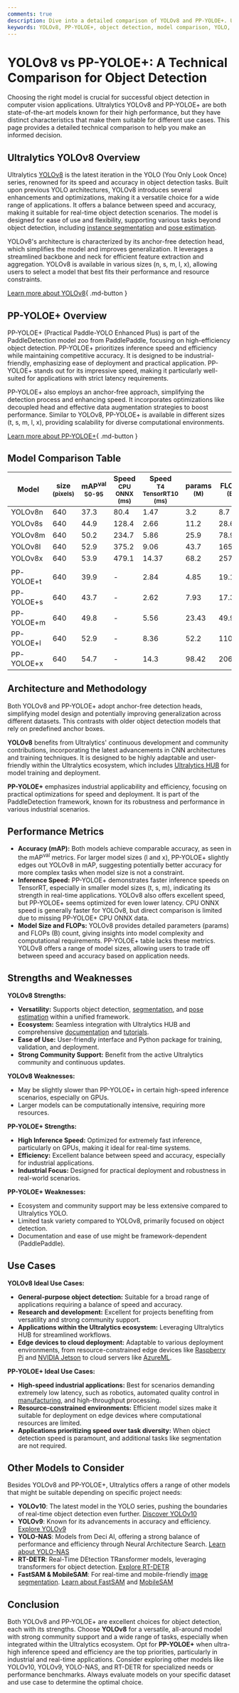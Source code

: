```yaml
---
comments: true
description: Dive into a detailed comparison of YOLOv8 and PP-YOLOE+. Understand their strengths, speeds, and accuracy to choose the ideal model for object detection.
keywords: YOLOv8, PP-YOLOE+, object detection, model comparison, YOLO, Ultralytics, PaddleDetection, real-time inference, machine learning, computer vision
---
```


# YOLOv8 vs PP-YOLOE+: A Technical Comparison for Object Detection

Choosing the right model is crucial for successful object detection in computer vision applications. Ultralytics YOLOv8 and PP-YOLOE+ are both state-of-the-art models known for their high performance, but they have distinct characteristics that make them suitable for different use cases. This page provides a detailed technical comparison to help you make an informed decision.

<script async src="https://cdn.jsdelivr.net/npm/chart.js@3.9.1/dist/chart.min.js"></script>
<script defer src="../../javascript/benchmark.js"></script>

<canvas id="modelComparisonChart" width="1024" height="400" active-models='["YOLOv8", "PP-YOLOE+"]'></canvas>

## Ultralytics YOLOv8 Overview

Ultralytics [YOLOv8](https://docs.ultralytics.com/models/yolov8/) is the latest iteration in the YOLO (You Only Look Once) series, renowned for its speed and accuracy in object detection tasks. Built upon previous YOLO architectures, YOLOv8 introduces several enhancements and optimizations, making it a versatile choice for a wide range of applications. It offers a balance between speed and accuracy, making it suitable for real-time object detection scenarios. The model is designed for ease of use and flexibility, supporting various tasks beyond object detection, including [instance segmentation](https://www.ultralytics.com/glossary/instance-segmentation) and [pose estimation](https://docs.ultralytics.com/tasks/pose/).

YOLOv8's architecture is characterized by its anchor-free detection head, which simplifies the model and improves generalization. It leverages a streamlined backbone and neck for efficient feature extraction and aggregation. YOLOv8 is available in various sizes (n, s, m, l, x), allowing users to select a model that best fits their performance and resource constraints.

[Learn more about YOLOv8](https://docs.ultralytics.com/models/yolov8/){ .md-button }

## PP-YOLOE+ Overview

PP-YOLOE+ (Practical Paddle-YOLO Enhanced Plus) is part of the PaddleDetection model zoo from PaddlePaddle, focusing on high-efficiency object detection. PP-YOLOE+ prioritizes inference speed and efficiency while maintaining competitive accuracy. It is designed to be industrial-friendly, emphasizing ease of deployment and practical application. PP-YOLOE+ stands out for its impressive speed, making it particularly well-suited for applications with strict latency requirements.

PP-YOLOE+ also employs an anchor-free approach, simplifying the detection process and enhancing speed. It incorporates optimizations like decoupled head and effective data augmentation strategies to boost performance. Similar to YOLOv8, PP-YOLOE+ is available in different sizes (t, s, m, l, x), providing scalability for diverse computational environments.

[Learn more about PP-YOLOE+](https://docs.ultralytics.com/tasks/detect/){ .md-button }

## Model Comparison Table

| Model      | size<br><sup>(pixels) | mAP<sup>val<br>50-95 | Speed<br><sup>CPU ONNX<br>(ms) | Speed<br><sup>T4 TensorRT10<br>(ms) | params<br><sup>(M) | FLOPs<br><sup>(B) |
| ---------- | --------------------- | -------------------- | ------------------------------ | ----------------------------------- | ------------------ | ----------------- |
| YOLOv8n    | 640                   | 37.3                 | 80.4                           | 1.47                                | 3.2                | 8.7               |
| YOLOv8s    | 640                   | 44.9                 | 128.4                          | 2.66                                | 11.2               | 28.6              |
| YOLOv8m    | 640                   | 50.2                 | 234.7                          | 5.86                                | 25.9               | 78.9              |
| YOLOv8l    | 640                   | 52.9                 | 375.2                          | 9.06                                | 43.7               | 165.2             |
| YOLOv8x    | 640                   | 53.9                 | 479.1                          | 14.37                               | 68.2               | 257.8             |
|            |                       |                      |                                |                                     |                    |                   |
| PP-YOLOE+t | 640                   | 39.9                 | -                              | 2.84                                | 4.85               | 19.15             |
| PP-YOLOE+s | 640                   | 43.7                 | -                              | 2.62                                | 7.93               | 17.36             |
| PP-YOLOE+m | 640                   | 49.8                 | -                              | 5.56                                | 23.43              | 49.91             |
| PP-YOLOE+l | 640                   | 52.9                 | -                              | 8.36                                | 52.2               | 110.07            |
| PP-YOLOE+x | 640                   | 54.7                 | -                              | 14.3                                | 98.42              | 206.59            |

## Architecture and Methodology

Both YOLOv8 and PP-YOLOE+ adopt anchor-free detection heads, simplifying model design and potentially improving generalization across different datasets. This contrasts with older object detection models that rely on predefined anchor boxes.

**YOLOv8** benefits from Ultralytics' continuous development and community contributions, incorporating the latest advancements in CNN architectures and training techniques. It is designed to be highly adaptable and user-friendly within the Ultralytics ecosystem, which includes [Ultralytics HUB](https://www.ultralytics.com/hub) for model training and deployment.

**PP-YOLOE+** emphasizes industrial applicability and efficiency, focusing on practical optimizations for speed and deployment. It is part of the PaddleDetection framework, known for its robustness and performance in various industrial scenarios.

## Performance Metrics

- **Accuracy (mAP):** Both models achieve comparable accuracy, as seen in the mAP<sup>val</sup> metrics. For larger model sizes (l and x), PP-YOLOE+ slightly edges out YOLOv8 in mAP, suggesting potentially better accuracy for more complex tasks when model size is not a constraint.
- **Inference Speed:** PP-YOLOE+ demonstrates faster inference speeds on TensorRT, especially in smaller model sizes (t, s, m), indicating its strength in real-time applications. YOLOv8 also offers excellent speed, but PP-YOLOE+ seems optimized for even lower latency. CPU ONNX speed is generally faster for YOLOv8, but direct comparison is limited due to missing PP-YOLOE+ CPU ONNX data.
- **Model Size and FLOPs:** YOLOv8 provides detailed parameters (params) and FLOPs (B) count, giving insights into model complexity and computational requirements. PP-YOLOE+ table lacks these metrics. YOLOv8 offers a range of model sizes, allowing users to trade off between speed and accuracy based on application needs.

## Strengths and Weaknesses

**YOLOv8 Strengths:**

- **Versatility:** Supports object detection, [segmentation](https://docs.ultralytics.com/tasks/segment/), and [pose estimation](https://docs.ultralytics.com/tasks/pose/) within a unified framework.
- **Ecosystem:** Seamless integration with Ultralytics HUB and comprehensive [documentation](https://docs.ultralytics.com/guides/) and [tutorials](https://docs.ultralytics.com/guides/).
- **Ease of Use:** User-friendly interface and Python package for training, validation, and deployment.
- **Strong Community Support:** Benefit from the active Ultralytics community and continuous updates.

**YOLOv8 Weaknesses:**

- May be slightly slower than PP-YOLOE+ in certain high-speed inference scenarios, especially on GPUs.
- Larger models can be computationally intensive, requiring more resources.

**PP-YOLOE+ Strengths:**

- **High Inference Speed:** Optimized for extremely fast inference, particularly on GPUs, making it ideal for real-time systems.
- **Efficiency:** Excellent balance between speed and accuracy, especially for industrial applications.
- **Industrial Focus:** Designed for practical deployment and robustness in real-world scenarios.

**PP-YOLOE+ Weaknesses:**

- Ecosystem and community support may be less extensive compared to Ultralytics YOLO.
- Limited task variety compared to YOLOv8, primarily focused on object detection.
- Documentation and ease of use might be framework-dependent (PaddlePaddle).

## Use Cases

**YOLOv8 Ideal Use Cases:**

- **General-purpose object detection:** Suitable for a broad range of applications requiring a balance of speed and accuracy.
- **Research and development:** Excellent for projects benefiting from versatility and strong community support.
- **Applications within the Ultralytics ecosystem:** Leveraging Ultralytics HUB for streamlined workflows.
- **Edge devices to cloud deployment:** Adaptable to various deployment environments, from resource-constrained edge devices like [Raspberry Pi](https://docs.ultralytics.com/guides/raspberry-pi/) and [NVIDIA Jetson](https://docs.ultralytics.com/guides/nvidia-jetson/) to cloud servers like [AzureML](https://docs.ultralytics.com/guides/azureml-quickstart/).

**PP-YOLOE+ Ideal Use Cases:**

- **High-speed industrial applications:** Best for scenarios demanding extremely low latency, such as robotics, automated quality control in [manufacturing](https://www.ultralytics.com/solutions/ai-in-manufacturing), and high-throughput processing.
- **Resource-constrained environments:** Efficient model sizes make it suitable for deployment on edge devices where computational resources are limited.
- **Applications prioritizing speed over task diversity:** When object detection speed is paramount, and additional tasks like segmentation are not required.

## Other Models to Consider

Besides YOLOv8 and PP-YOLOE+, Ultralytics offers a range of other models that might be suitable depending on specific project needs:

- **YOLOv10**: The latest model in the YOLO series, pushing the boundaries of real-time object detection even further. [Discover YOLOv10](https://docs.ultralytics.com/models/yolov10/)
- **YOLOv9**: Known for its advancements in accuracy and efficiency. [Explore YOLOv9](https://docs.ultralytics.com/models/yolov9/)
- **YOLO-NAS**: Models from Deci AI, offering a strong balance of performance and efficiency through Neural Architecture Search. [Learn about YOLO-NAS](https://docs.ultralytics.com/models/yolo-nas/)
- **RT-DETR**: Real-Time DEtection TRansformer models, leveraging transformers for object detection. [Explore RT-DETR](https://docs.ultralytics.com/models/rtdetr/)
- **FastSAM & MobileSAM**: For real-time and mobile-friendly [image segmentation](https://www.ultralytics.com/glossary/image-segmentation). [Learn about FastSAM](https://docs.ultralytics.com/models/fast-sam/) and [MobileSAM](https://docs.ultralytics.com/models/mobile-sam/)

## Conclusion

Both YOLOv8 and PP-YOLOE+ are excellent choices for object detection, each with its strengths. Choose **YOLOv8** for a versatile, all-around model with strong community support and a wide range of tasks, especially when integrated within the Ultralytics ecosystem. Opt for **PP-YOLOE+** when ultra-high inference speed and efficiency are the top priorities, particularly in industrial and real-time applications. Consider exploring other models like YOLOv10, YOLOv9, YOLO-NAS, and RT-DETR for specialized needs or performance benchmarks. Always evaluate models on your specific dataset and use case to determine the optimal choice.
